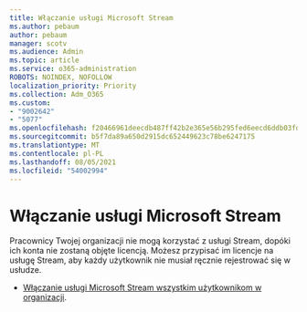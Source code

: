 ```yaml
---
title: Włączanie usługi Microsoft Stream
ms.author: pebaum
author: pebaum
manager: scotv
ms.audience: Admin
ms.topic: article
ms.service: o365-administration
ROBOTS: NOINDEX, NOFOLLOW
localization_priority: Priority
ms.collection: Adm_O365
ms.custom:
- "9002642"
- "5077"
ms.openlocfilehash: f20466961deecdb487ff42b2e365e56b295fed6eecd6ddb03fda67ab9110bc4f
ms.sourcegitcommit: b5f7da89a650d2915dc652449623c78be6247175
ms.translationtype: MT
ms.contentlocale: pl-PL
ms.lasthandoff: 08/05/2021
ms.locfileid: "54002994"
---
```

# <a name="enable-microsoft-stream"></a>Włączanie usługi Microsoft Stream

Pracownicy Twojej organizacji nie mogą korzystać z usługi Stream, dopóki ich konta nie zostaną objęte licencją. Możesz przypisać im licencje na usługę Stream, aby każdy użytkownik nie musiał ręcznie rejestrować się w usłudze.

- [Włączanie usługi Microsoft Stream wszystkim użytkownikom w organizacji](https://docs.microsoft.com/stream/assign-user-licenses).
